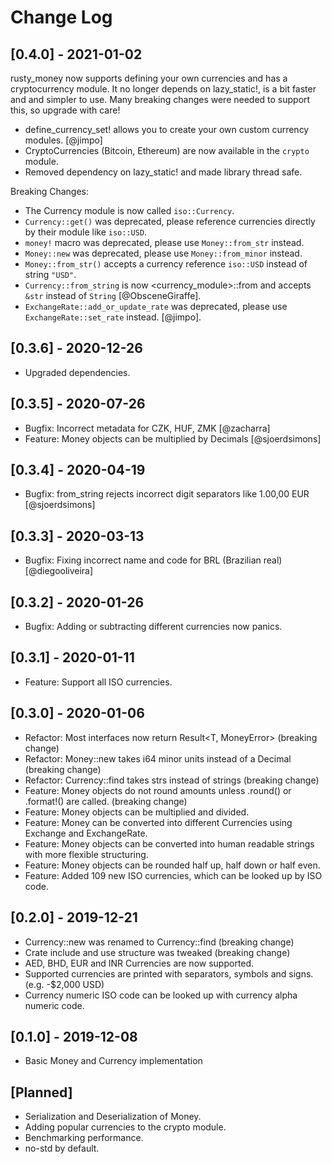 # Change Log

## [0.4.0] - 2021-01-02

rusty_money now supports defining your own currencies and has a cryptocurrency module. It no longer depends on lazy_static!,
is a bit faster and and simpler to use. Many breaking changes were needed to support this, so upgrade with care!

* define_currency_set! allows you to create your own custom currency modules. [@jimpo]
* CryptoCurrencies (Bitcoin, Ethereum) are now available in the `crypto` module.
* Removed dependency on lazy_static! and made library thread safe.

Breaking Changes:

* The Currency module is now called `iso::Currency`.
* `Currency::get()` was deprecated, please reference currencies directly by their module like `iso::USD`.  
* `money!` macro was deprecated, please use `Money::from_str` instead.
* `Money::new` was deprecated, please use `Money::from_minor` instead.
* `Money::from_str()` accepts a currency reference `iso::USD` instead of string `"USD"`.
* `Currency::from_string` is now <currency_module>::from and accepts `&str` instead of `String` [@ObsceneGiraffe].
* `ExchangeRate::add_or_update_rate` was deprecated, please use `ExchangeRate::set_rate` instead. [@jimpo].

## [0.3.6] - 2020-12-26

* Upgraded dependencies.

## [0.3.5] - 2020-07-26

* Bugfix: Incorrect metadata for CZK, HUF, ZMK [@zacharra]
* Feature: Money objects can be multiplied by Decimals [@sjoerdsimons]

## [0.3.4] - 2020-04-19

* Bugfix: from_string rejects incorrect digit separators like 1.00,00 EUR [@sjoerdsimons]

## [0.3.3] - 2020-03-13

* Bugfix: Fixing incorrect name and code for BRL (Brazilian real) [@diegooliveira]

## [0.3.2] - 2020-01-26

* Bugfix: Adding or subtracting different currencies now panics.

## [0.3.1] - 2020-01-11

* Feature: Support all ISO currencies.

## [0.3.0] - 2020-01-06

* Refactor: Most interfaces now return Result<T, MoneyError>  (breaking change)
* Refactor: Money::new takes i64 minor units instead of a Decimal (breaking change)
* Refactor: Currency::find takes strs instead of strings (breaking change)
* Feature: Money objects do not round amounts unless .round() or .format!() are called. (breaking change)
* Feature: Money objects can be multiplied and divided.
* Feature: Money can be converted into different Currencies using Exchange and ExchangeRate.  
* Feature: Money objects can be converted into human readable strings with more flexible structuring.
* Feature: Money objects can be rounded half up, half down or half even.
* Feature: Added 109 new ISO currencies, which can be looked up by ISO code.

## [0.2.0] - 2019-12-21

* Currency::new was renamed to Currency::find (breaking change)
* Crate include and use structure was tweaked (breaking change)
* AED, BHD, EUR and INR Currencies are now supported.
* Supported currencies are printed with separators, symbols and signs. (e.g. -$2,000 USD)
* Currency numeric ISO code can be looked up with currency alpha numeric code.

## [0.1.0] - 2019-12-08

* Basic Money and Currency implementation

## [Planned]

* Serialization and Deserialization of Money.
* Adding popular currencies to the crypto module.
* Benchmarking performance.
* no-std by default.